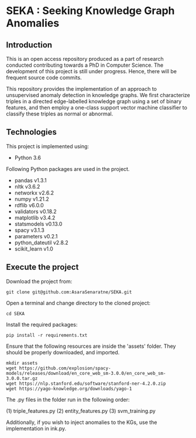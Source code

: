# SEKA : Seeking Knowledge Graph Anomalies

## Introduction
This is an open access repository produced as a part of research conducted contributing towards a PhD in Computer Science. The development of this project is still under progress. Hence, there will be frequent source code commits.

This repository provides the implementation of an approach to unsupervised anomaly detection in knowledge graphs. We first 
characterize triples in a directed edge-labelled knowledge graph using a set of binary features, and then employ a one-class support vector machine classifier to classify these
triples  as normal or abnormal. 

## Technologies
This project is implemented using:
* Python 3.6

Following Python packages are used in the project. 
* pandas v1.3.1
* nltk v3.6.2
* networkx v2.6.2
* numpy v1.21.2
* rdflib v6.0.0
* validators v0.18.2
* matplotlib v3.4.2
* statsmodels v0.13.0
* spacy v3.1.3
* parameters v0.2.1
* python_dateutil v2.8.2
* scikit_learn v1.0


## Execute the project
Download the project from:
```
git clone git@github.com:AsaraSenaratne/SEKA.git
```

Open a terminal and change directory to the cloned project:
```
cd SEKA
```

Install the required packages:
```
pip install -r requirements.txt
```

Ensure that the following resources are inside the 'assets' folder. They should be properly
downloaded, and imported.

```
mkdir assets
wget https://github.com/explosion/spacy-models/releases/download/en_core_web_sm-3.0.0/en_core_web_sm-3.0.0.tar.gz
wget https://nlp.stanford.edu/software/stanford-ner-4.2.0.zip
wget https://yago-knowledge.org/downloads/yago-1
````


The .py files in the folder run in the following order:

(1) triple_features.py
(2) entity_features.py
(3) svm_training.py

Additionally, if you wish to inject anomalies to the KGs, use the implementation in ink.py.
